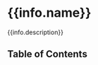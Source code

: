 # {{info.name}}
{{info.description}}

<!-- #include badges.md -->

## Table of Contents
<!-- START doctoc -->
<!-- END doctoc -->

<!-- #include requirements.md -->
<!-- #include installation.md -->
<!-- #include usage.md -->
<!-- #include contributing.md -->
